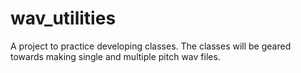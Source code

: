 # wav_utilities

A project to practice developing classes. The classes will be geared towards making single and multiple pitch wav files. 

